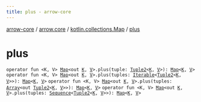 ```yaml
---
title: plus - arrow-core
---
```


[arrow-core](../../index.html) / [arrow.core](../index.html) / [kotlin.collections.Map](index.html) / [plus](./plus.html)

# plus

`operator fun <K, V> `[`Map`](https://kotlinlang.org/api/latest/jvm/stdlib/kotlin.collections/-map/index.html)`<out `[`K`](plus.html#K)`, `[`V`](plus.html#V)`>.plus(tuple: `[`Tuple2`](../-tuple2/index.html)`<`[`K`](plus.html#K)`, `[`V`](plus.html#V)`>): `[`Map`](https://kotlinlang.org/api/latest/jvm/stdlib/kotlin.collections/-map/index.html)`<`[`K`](plus.html#K)`, `[`V`](plus.html#V)`>`
`operator fun <K, V> `[`Map`](https://kotlinlang.org/api/latest/jvm/stdlib/kotlin.collections/-map/index.html)`<out `[`K`](plus.html#K)`, `[`V`](plus.html#V)`>.plus(tuples: `[`Iterable`](https://kotlinlang.org/api/latest/jvm/stdlib/kotlin.collections/-iterable/index.html)`<`[`Tuple2`](../-tuple2/index.html)`<`[`K`](plus.html#K)`, `[`V`](plus.html#V)`>>): `[`Map`](https://kotlinlang.org/api/latest/jvm/stdlib/kotlin.collections/-map/index.html)`<`[`K`](plus.html#K)`, `[`V`](plus.html#V)`>`
`operator fun <K, V> `[`Map`](https://kotlinlang.org/api/latest/jvm/stdlib/kotlin.collections/-map/index.html)`<out `[`K`](plus.html#K)`, `[`V`](plus.html#V)`>.plus(tuples: `[`Array`](https://kotlinlang.org/api/latest/jvm/stdlib/kotlin/-array/index.html)`<out `[`Tuple2`](../-tuple2/index.html)`<`[`K`](plus.html#K)`, `[`V`](plus.html#V)`>>): `[`Map`](https://kotlinlang.org/api/latest/jvm/stdlib/kotlin.collections/-map/index.html)`<`[`K`](plus.html#K)`, `[`V`](plus.html#V)`>`
`operator fun <K, V> `[`Map`](https://kotlinlang.org/api/latest/jvm/stdlib/kotlin.collections/-map/index.html)`<out `[`K`](plus.html#K)`, `[`V`](plus.html#V)`>.plus(tuples: `[`Sequence`](https://kotlinlang.org/api/latest/jvm/stdlib/kotlin.sequences/-sequence/index.html)`<`[`Tuple2`](../-tuple2/index.html)`<`[`K`](plus.html#K)`, `[`V`](plus.html#V)`>>): `[`Map`](https://kotlinlang.org/api/latest/jvm/stdlib/kotlin.collections/-map/index.html)`<`[`K`](plus.html#K)`, `[`V`](plus.html#V)`>`